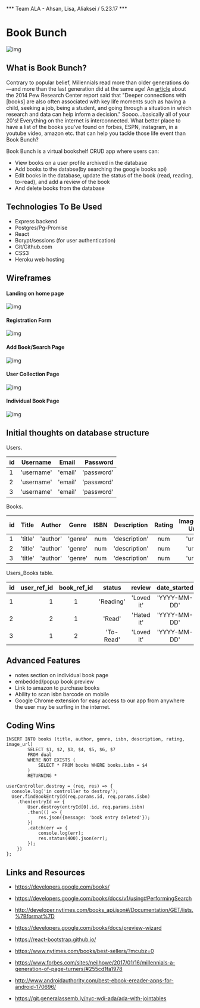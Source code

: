 *** Team ALA - Ahsan, Lisa, Aliaksei / 5.23.17 ***

# Book Bunch

![img](./assets/millenials_read.png)

## What is Book Bunch?

Contrary to popular belief, Millennials read more than older generations do—and more than the last generation did at the same age! An [article](https://www.theatlantic.com/technology/archive/2014/09/millennials-are-out-reading-older-generations/379934/) about the 2014 Pew Research Center report said that "Deeper connections with [books] are also often associated with key life moments such as having a child, seeking a job, being a student, and going through a situation in which research and data can help inform a decision." Soooo...basically all of your 20's! Everything on the internet is interconnected. What better place to have a list of the books you've found on forbes, ESPN, instagram, in a youtube video, amazon etc. that can help you tackle those life event than Book Bunch? 

Book Bunch is a virtual bookshelf CRUD app where users can: 
- View books on a user profile archived in the database
- Add books to the databse(by searching the google books api)
- Edit books in the database, update the status of the book (read, reading, to-read), and add a review of the book
- And delete books from the database

## Technologies To Be Used
- Express backend
- Postgres/Pg-Promise
- React
- Bcrypt/sessions (for user authentication)
- Git/Github.com
- CSS3
- Heroku web hosting

## Wireframes

#### Landing on home page

![img](./assets/bookbunch_1.1.png)

#### Registration Form

![img](./assets/bookbunch_2.png)

#### Add Book/Search Page

![img](./assets/bookbunch_3.1.png)

#### User Collection Page

![img](./assets/bookbunch_4.1.png)

#### Individual Book Page

![img](./assets/bookbunch_5.1.png)


## Initial thoughts on database structure

Users.

| id | Username   | Email   | Password    | 
|--- |:----------:|:-------:| -----------:|
| 1  | 'username' | 'email' | 'password'  | 
| 2  | 'username' | 'email' | 'password'  | 
| 3  | 'username' | 'email' | 'password'  | 

Books.

| id | Title   | Author   | Genre  |   ISBN  |Description   | Rating | Image Url |  
|--- |:-------:|:--------:|:------:|:-------:|:------------:|:------:| ---------:| 
| 1  | 'title' | 'author' | 'genre'|  num    |'description' | num    | 'url'     |
| 2  | 'title' | 'author' | 'genre'|  num    |'description' | num    | 'url'     |
| 3  | 'title' | 'author' | 'genre'|  num    |'description' | num    | 'url'     |

Users_Books table.

| id | user_ref_id | book_ref_id | status   | review      | date_started  | date_finished | 
|--- |-------------:|:-----------:| :-------:|:----------:|:-------------:| -------------:|
| 1  |     1        |     1       |'Reading' | 'Loved it' | 'YYYY-MM-DD'  | 'YYYY-MM-DD'  |
| 2  |     2        |     1       | 'Read'   | 'Hated it' | 'YYYY-MM-DD'  | 'YYYY-MM-DD'  |
| 3  |     1        |     2       | 'To-Read'| 'Loved it' | 'YYYY-MM-DD'  | 'YYYY-MM-DD'  |

## Advanced Features
- notes section on individual book page
- embedded/popup book preview
- Link to amazon to purchase books
- Ability to scan isbn barcode on mobile
- Google Chrome extension for easy access to our app from anywhere the user may be surfing in the internet.

## Coding Wins
```
INSERT INTO books (title, author, genre, isbn, description, rating, image_url) 
        SELECT $1, $2, $3, $4, $5, $6, $7 
        FROM dual
        WHERE NOT EXISTS (
            SELECT * FROM books WHERE books.isbn = $4
        )
        RETURNING *
```

```
userController.destroy = (req, res) => {
  console.log('in controller to destroy');
  User.findBookEntryId(req.params.id, req.params.isbn)
    .then(entryId => {
        User.destroy(entryId[0].id, req.params.isbn)
        .then(() => {
            res.json({message: 'book entry deleted'});
        })
        .catch(err => {
            console.log(err);
            res.status(400).json(err);
        });
    })
};
```

## Links and Resources

- https://developers.google.com/books/
- https://developers.google.com/books/docs/v1/using#PerformingSearch
- http://developer.nytimes.com/books_api.json#/Documentation/GET/lists.%7Bformat%7D
- https://developers.google.com/books/docs/preview-wizard
- https://react-bootstrap.github.io/
- https://www.nytimes.com/books/best-sellers/?mcubz=0
- https://www.forbes.com/sites/neilhowe/2017/01/16/millennials-a-generation-of-page-turners/#255cd1fa1978
- http://www.androidauthority.com/best-ebook-ereader-apps-for-android-170696/

- https://git.generalassemb.ly/nyc-wdi-ada/ada-with-jointables
